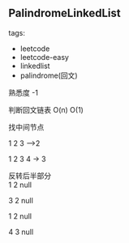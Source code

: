 ## PalindromeLinkedList

tags: 
- leetcode 
- leetcode-easy
- linkedlist
- palindrome(回文)

熟悉度 -1

判断回文链表 O(n) O(1)


找中间节点 
 
 1 2 3  —>2 
 
 1 2 3 4  -> 3 

反转后半部分   
  1 2 null
  
  3 2 null
  
  
  1 2 null
  
  4 3 null